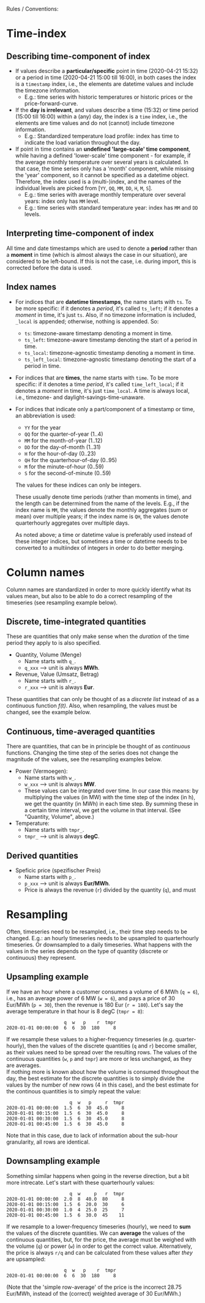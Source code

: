 Rules / Conventions:

# Time-index

## Describing time-component of index

* If values describe a **particular/specific** point in time (2020-04-21 15:32) or a period in time (2020-04-21 15:00 till 16:00), in both cases the index is a `timestamp` index, i.e., the elements are datetime values and include the timezone information.
  - E.g.: time series with historic temperatures or historic prices or the price-forward-curve.
* If the **day is irrelevant**, and values describe a time (15:32) or time period (15:00 till 16:00) within a (any) day, the index is a `time` index, i.e., the elements are time values and do not (cannot) include timezone information.
  - E.g.: Standardized temperature load profile: index has time to indicate the load variation throughout the day.
* If point in time contains an **undefined 'large-scale' time component**, while having a defined 'lower-scale' time component - for example, if the average monthly temperature over several years is calculated.
In that case, the time series only has a 'month' component, while missing the 'year' component, so it cannot be specified as a datetime object. Therefore, the index used is a (multi-)index, and the names of the individual levels are picked from [`YY`, `QQ`, `MM`, `DD`, `H`, `M`, `S`].  
  - E.g.: time series with average monthly temperature over several years: index only has `MM` level.  
  - E.g.: time series with standard temperature year: index has `MM` and `DD` levels.

## Interpreting time-component of index
All time and date timestamps which are used to denote a **period** rather than a **moment** in time (which is almost always the case in our situation), are considered to be left-bound. If this is not the case, i.e. during import, this is corrected before the data is used.

## Index names

* For indices that are **datetime timestamps**, the name starts with `ts`. To be more specific: if it denotes a *period*, it's called `ts_left`; if it denotes a *moment* in time, it's just `ts`. Also, if no timezone information is included, `_local` is appended; otherwise, nothing is appended. So: 
  - `ts`: timezone-aware timestamp denoting a moment in time.
  - `ts_left`: timezone-aware timestamp denoting the start of a period in time.
  - `ts_local`: timezone-agnostic timestamp denoting a moment in time.
  - `ts_left_local`: timezone-agnostic timestamp denoting the start of a period in time.

* For indices that are **times**, the name starts with `time`. To be more specific: if it denotes a time *period*, it's called `time_left_local`; if it denotes a *moment* in time, it's just `time_local`. A time is always local, i.e., timezone- and daylight-savings-time-unaware.

* For indices that indicate only a part/component of a timestamp or time, an abbreviation is used:
  - `YY` for the year
  - `QQ` for the quarter-of-year (1..4)
  - `MM` for the month-of-year (1..12)
  - `DD` for the day-of-month (1..31)
  - `H` for the hour-of-day (0..23)
  - `QH` for the quarterhour-of-day (0..95)
  - `M` for the minute-of-hour (0..59)
  - `S` for the second-of-minute (0..59)

  The values for these indices can only be integers.
  
  These usually denote time periods (rather than moments in time), and the length can be determined from the name of the levels. E.g., if the index name is `MM`, the values denote the monthly aggregates (sum or mean) over multiple years; if the index name is `QH`, the values denote quarterhourly aggregates over multiple days. 

  As noted above; a time or datetime value is preferably used instead of these integer indices, but sometimes a time or datetime needs to be converted to a multiindex of integers in order to do better merging.



# Column names

Column names are standardized in order to more quickly identify what its values mean, but also to be able to do a correct resampling of the timeseries (see resampling example below).

## Discrete, time-integrated quantities
These are quantities that only make sense when the *duration* of the time period they apply to is also specified.

* Quantity, Volume (Menge)  
  - Name starts with `q_`.
  - `q_xxx` --> unit is always **MWh**.
* Revenue, Value (Umsatz, Betrag)
  - Name starts with `r_`.
  - `r_xxx` --> unit is always **Eur**.

These quantities that can only be thought of as a *discrete list* instead of as a continuous function *f(t)*. Also, when resampling, the values must be changed, see the example below.

## Continuous, time-averaged quantities
There are quantities, that can be in principle be thought of as *continuous* functions. Changing the time step of the series does not change the magnitude of the values, see the resampling examples below.

* Power (Vermoegen):
  - Name starts with `w_`.
  - `w_xxx` --> unit is always **MW**.
  - These values can be integrated over time. In our case this means: by multiplying the values (in MW) with the time step of the index (in h), we get the quantity (in MWh) in each time step. By summing these in a certain time interval, we get the volume in that interval. (See "Quantity, Volume", above.)
* Temperature:
  - Name starts with `tmpr_`.
  - `tmpr_` --> unit is always **degC**.

## Derived quantities

* Speficic price (spezifischer Preis)  
  - Name starts with `p_`.
  - `p_xxx` --> unit is always **Eur/MWh**.
  - Price is always the revenue (`r`) divided by the quantity (`q`), and must 

# Resampling

Often, timeseries need to be resampled, i.e., their time step needs to be changed. E.g.: an hourly timeseries needs to be upsampled to quarterhourly timeseries. Or downsampled to a daily timeseries. What happens with the values in the series depends on the type of quantity (discrete or continuous) they represent.

## Upsampling example

If we have an hour where a customer consumes a volume of 6 MWh (`q = 6`), i.e., has an average power of 6 MW (`w = 6`), and pays a price of 30 Eur/MWh (`p = 30`), then the revenue is 180 Eur (`r = 180`). Let's say the average temperature in that hour is 8 degC (`tmpr = 8`):
```
                     q  w   p    r  tmpr
2020-01-01 00:00:00  6  6  30  180     8
```
If we resample these values to a higher-frequency timeseries (e.g. quarter-hourly), then the values of the discrete quantities (`q` and `r`) become smaller, as their values need to be spread over the resulting rows. The values of the continuous quantities (`w`, `p` and `tmpr`) are more or less unchanged, as they are averages.  
If nothing more is known about how the volume is consumed throughout the day, the best estimate for the discrete quantities is to simply divide the values by the number of new rows (4 in this case), and the best estimate for the continous quantities is to simply repeat the value:
```
                       q  w   p     r  tmpr
2020-01-01 00:00:00  1.5  6  30  45.0     8
2020-01-01 00:15:00  1.5  6  30  45.0     8
2020-01-01 00:30:00  1.5  6  30  45.0     8
2020-01-01 00:45:00  1.5  6  30  45.0     8
```
Note that in this case, due to lack of information about the sub-hour granularity, all rows are identical.

## Downsampling example

Something similar happens when going in the reverse direction, but a bit more intrecate. Let's start with these quarterhourly values:
```
                       q  w     p   r  tmpr
2020-01-01 00:00:00  2.0  8  40.0  80     8
2020-01-01 00:15:00  1.5  6  20.0  30     6
2020-01-01 00:30:00  1.0  4  25.0  25     7
2020-01-01 00:45:00  1.5  6  30.0  45    11
```
If we resample to a lower-frequency timeseries (hourly), we need to **sum** the values of the discrete quantities. We can **average** the values of the continuous quantities, but, for the price, the average must be weighed with the volume (`q`) or power (`w`) in order to get the correct value. Alternatively, the price is always `r/q` and can be calculated from these values after *they* are upsampled:
```
                     q  w   p    r  tmpr
2020-01-01 00:00:00  6  6  30  180     8
```
(Note that the 'simple row-average' of the price is the incorrect 28.75 Eur/MWh, instead of the (correct) weighted average of 30 Eur/MWh.)
